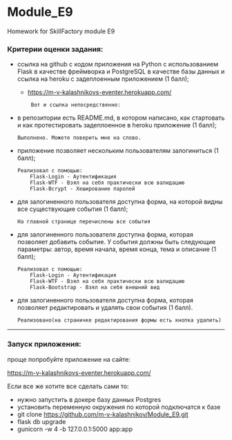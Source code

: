 # Module_E9
Homework for SkillFactory module E9 


### Критерии оценки задания:

- ссылка на github с кодом приложения на Python с использованием Flask в качестве фреймворка и PostgreSQL в качестве базы данных и ссылка на heroku с задеплоенным приложением (1 балл);
  - https://m-v-kalashnikovs-eventer.herokuapp.com/
    ```
     Вот и ссылка непосредственно: 
    ```
  
  
- в репозитории есть README.md, в котором написано, как стартовать и как протестировать задеплоенное в heroku приложение (1 балл);
    ```
    Выполнено. Можете поверить мне на слово.
    ```
- приложение позволяет нескольким пользователям залогиниться (1 балл);
    ``` 
  Реализовал с помощью:
        Flask-Login - Аутентификация
        Flask-WTF - Взял на себя практически всю валидацию
        Flask-Bcrypt - Хеширование паролей
    ```  
  
- для залогиненного пользователя доступна форма, на которой видны все существующие события (1 балл);
    ```
    На главной странице перечислены все события
    ```
  
- для залогиненного пользователя доступна форма, которая позволяет добавить событие. У события должны быть следующие параметры: автор, время начала, время конца, тема и описание (1 балл);
    ```
    Реализовал с помощью:
        Flask-Login - Аутентификация
        Flask-WTF - Взял на себя практически всю валидацию
        Flask-Bootstrap - Взял на себя внешний вид
    ```
  
- для залогиненного пользователя доступна форма, которая позволяет редактировать и удалять свои события (1 балл).
    ```
    Реализовано(на страничке редактирования формы есть кнопка удалить)
    ```
---

### Запуск приложения:
проще попробуйте приложение на сайте: 

https://m-v-kalashnikovs-eventer.herokuapp.com/


Если все же хотите все сделать сами то:
- нужно запустить в докере базу данных Postgres
- установить переменную окружения по которой подключатся к базе
- git clone https://github.com/m-v-kalashnikov/Module_E9.git
- flask db upgrade
- gunicorn -w 4 -b 127.0.0.1:5000 app:app

